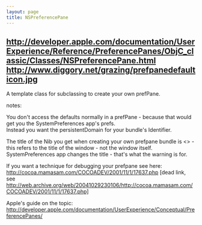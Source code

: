 ```yaml
---
layout: page
title: NSPreferencePane
---
```


http://developer.apple.com/documentation/UserExperience/Reference/PreferencePanes/ObjC_classic/Classes/NSPreferencePane.html
http://www.diggory.net/grazing/prefpanedefaulticon.jpg
----

A template class for subclassing to create your own prefPane.

notes:

You don't access the defaults normally in a prefPane - because that would get you the SystemPreferences app's prefs.   
Instead you want the persistentDomain for your bundle's Identifier.

The title of the Nib you get when creating your own prefpane bundle is <<DO NOT LOCALIZE>> - this refers to the title of the window - not the window itself.   SystemPreferences app changes the title - that's what the warning is for.

If you want a technique for debugging your prefpane see here:
http://cocoa.mamasam.com/COCOADEV/2001/11/1/17637.php [dead link, see http://web.archive.org/web/20041029230106/http://cocoa.mamasam.com/COCOADEV/2001/11/1/17637.php]

Apple's guide on the topic: http://developer.apple.com/documentation/UserExperience/Conceptual/PreferencePanes/

